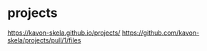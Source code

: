 # projects
https://kavon-skela.github.io/projects/
https://github.com/kavon-skela/projects/pull/1/files